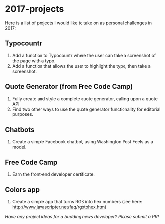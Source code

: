 # 2017-projects

Here is a list of projects I would like to take on as personal challenges in 2017:

## Typocountr

1. Add a function to Typocountr where the user can take a screenshot of the page with a typo.
2. Add a function that allows the user to highlight the typo, then take a screenshot.

## Quote Generator (from Free Code Camp)

1. Fully create and style a complete quote generator, calling upon a quote API
2. Find two other ways to use the quote generator functionality for editorial purposes.

## Chatbots

1. Create a simple Facebook chatbot, using Washington Post Feels as a model.

## Free Code Camp
1. Earn the front-end developer certificate.

## Colors app
1. Create a simple app that turns RGB into hex numbers (see here: http://www.javascripter.net/faq/rgbtohex.htm)

<em>Have any project ideas for a budding news developer? Please submit a PR!</em>
